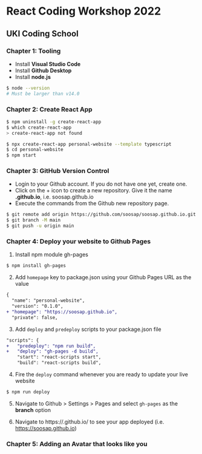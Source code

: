 # React Coding Workshop 2022
## UKI Coding School

### Chapter 1: Tooling

* Install **Visual Studio Code**
* Install **Github Desktop**
* Install **node.js**

```sh
$ node --version
# Must be larger than v14.0
```

### Chapter 2: Create React App

```sh
$ npm uninstall -g create-react-app
$ which create-react-app
> create-react-app not found

$ npx create-react-app personal-website --template typescript
$ cd personal-website
$ npm start
```

### Chapter 3: GitHub Version Control

* Login to your Github account. If you do not have one yet, create one.
* Click on the + icon to create a new repository. Give it the name **<username>.github.io**, i.e. soosap.github.io
* Execute the commands from the Github new repository page.

```sh
$ git remote add origin https://github.com/soosap/soosap.github.io.git
$ git branch -M main
$ git push -u origin main
```


### Chapter 4: Deploy your website to Github Pages

1. Install npm module gh-pages
```sh
$ npm install gh-pages
```

2. Add `homepage` key to package.json using your Github Pages URL as the value
```diff
{
  "name": "personal-website",
  "version": "0.1.0",
+ "homepage": "https://soosap.github.io",
  "private": false,
```

3. Add `deploy` and `predeploy` scripts to your package.json file
```diff
"scripts": {
+   "predeploy": "npm run build",
+   "deploy": "gh-pages -d build",
    "start": "react-scripts start",
    "build": "react-scripts build",
```

4. Fire the `deploy` command whenever you are ready to update your live website
```sh
$ npm run deploy
```

5. Navigate to Github > Settings > Pages and select `gh-pages` as the **branch** option

6. Navigate to https://<your-username>.github.io/ to see your app deployed (i.e. https://soosap.github.io)

### Chapter 5: Adding an Avatar that looks like you





